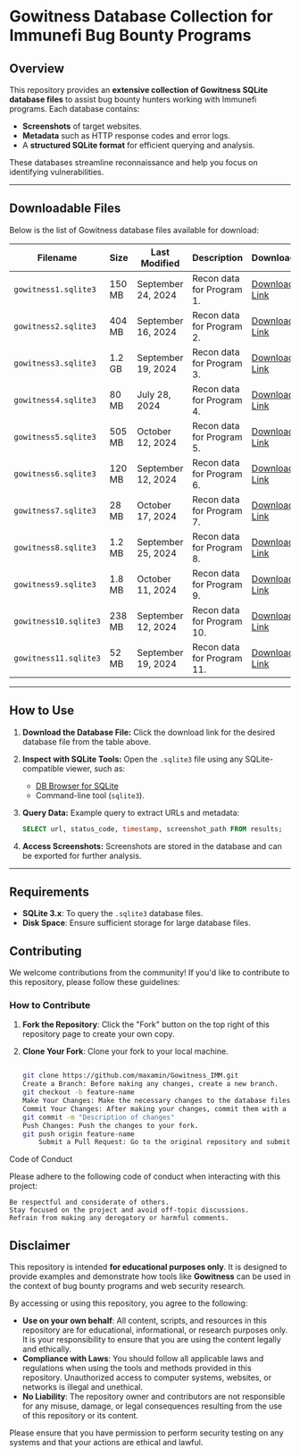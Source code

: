 
# Gowitness Database Collection for Immunefi Bug Bounty Programs

## Overview

This repository provides an **extensive collection of Gowitness SQLite database files** to assist bug bounty hunters working with Immunefi programs. Each database contains:
- **Screenshots** of target websites.
- **Metadata** such as HTTP response codes and error logs.
- A **structured SQLite format** for efficient querying and analysis.

These databases streamline reconnaissance and help you focus on identifying vulnerabilities.

---

## Downloadable Files

Below is the list of Gowitness database files available for download:

| **Filename**           | **Size**      | **Last Modified**          | **Description**                           | **Download**                |
|-------------------------|---------------|----------------------------|-------------------------------------------|-----------------------------|
| `gowitness1.sqlite3`    | 150 MB        | September 24, 2024         | Recon data for Program 1.                 | [Download Link](#)          |
| `gowitness2.sqlite3`    | 404 MB        | September 16, 2024         | Recon data for Program 2.                 | [Download Link](#)          |
| `gowitness3.sqlite3`    | 1.2 GB        | September 19, 2024         | Recon data for Program 3.                 | [Download Link](#)          |
| `gowitness4.sqlite3`    | 80 MB         | July 28, 2024              | Recon data for Program 4.                 | [Download Link](#)          |
| `gowitness5.sqlite3`    | 505 MB        | October 12, 2024           | Recon data for Program 5.                 | [Download Link](#)          |
| `gowitness6.sqlite3`    | 120 MB        | September 12, 2024         | Recon data for Program 6.                 | [Download Link](#)          |
| `gowitness7.sqlite3`    | 28 MB         | October 17, 2024           | Recon data for Program 7.                 | [Download Link](#)          |
| `gowitness8.sqlite3`    | 1.2 MB        | September 25, 2024         | Recon data for Program 8.                 | [Download Link](#)          |
| `gowitness9.sqlite3`    | 1.8 MB        | October 11, 2024           | Recon data for Program 9.                 | [Download Link](#)          |
| `gowitness10.sqlite3`   | 238 MB        | September 12, 2024         | Recon data for Program 10.                | [Download Link](#)          |
| `gowitness11.sqlite3`   | 52 MB         | September 19, 2024         | Recon data for Program 11.                | [Download Link](#)          |

---

## How to Use

1. **Download the Database File:**
   Click the download link for the desired database file from the table above.

2. **Inspect with SQLite Tools:**
   Open the `.sqlite3` file using any SQLite-compatible viewer, such as:
   - [DB Browser for SQLite](https://sqlitebrowser.org/)
   - Command-line tool (`sqlite3`).

3. **Query Data:**
   Example query to extract URLs and metadata:
   ```sql
   SELECT url, status_code, timestamp, screenshot_path FROM results;
   ```

4. **Access Screenshots:**
   Screenshots are stored in the database and can be exported for further analysis.

---

## Requirements

- **SQLite 3.x**: To query the `.sqlite3` database files.
- **Disk Space**: Ensure sufficient storage for large database files.
## Contributing



We welcome contributions from the community! If you'd like to contribute to this repository, please follow these guidelines:



### How to Contribute



1. **Fork the Repository**: Click the "Fork" button on the top right of this repository page to create your own copy.

2. **Clone Your Fork**: Clone your fork to your local machine.

   ```bash

   git clone https://github.com/maxamin/Gowitness_IMM.git
   Create a Branch: Before making any changes, create a new branch.
   git checkout -b feature-name
   Make Your Changes: Make the necessary changes to the database files or documentation.
   Commit Your Changes: After making your changes, commit them with a descriptive message.
   git commit -m "Description of changes"
   Push Changes: Push the changes to your fork.
   git push origin feature-name
       Submit a Pull Request: Go to the original repository and submit a pull request with your changes. Provide a clear description of what you’ve changed.

Code of Conduct

Please adhere to the following code of conduct when interacting with this project:

    Be respectful and considerate of others.
    Stay focused on the project and avoid off-topic discussions.
    Refrain from making any derogatory or harmful comments.

## Disclaimer

This repository is intended **for educational purposes only**. It is designed to provide examples and demonstrate how tools like **Gowitness** can be used in the context of bug bounty programs and web security research.

By accessing or using this repository, you agree to the following:

- **Use on your own behalf**: All content, scripts, and resources in this repository are for educational, informational, or research purposes only. It is your responsibility to ensure that you are using the content legally and ethically.
- **Compliance with Laws**: You should follow all applicable laws and regulations when using the tools and methods provided in this repository. Unauthorized access to computer systems, websites, or networks is illegal and unethical.
- **No Liability**: The repository owner and contributors are not responsible for any misuse, damage, or legal consequences resulting from the use of this repository or its content.

Please ensure that you have permission to perform security testing on any systems and that your actions are ethical and lawful.

